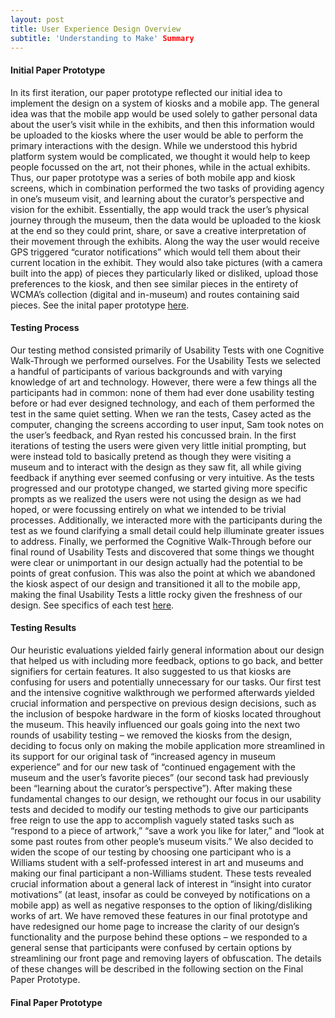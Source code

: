 ```yaml
---
layout: post
title: User Experience Design Overview
subtitle: 'Understanding to Make' Summary
---
```


#### Initial Paper Prototype
In its first iteration, our paper prototype reflected our initial idea to implement the design on a system of kiosks and a mobile app. The general idea was that the mobile app would be used solely to gather personal data about the user’s visit while in the exhibits, and then this information would be uploaded to the kiosks where the user would be able to perform the primary interactions with the design. While we understood this hybrid platform system would be complicated, we thought it would help to keep people focussed on the art, not their phones, while in the actual exhibits. Thus, our paper prototype was a series of both mobile app and kiosk screens, which in combination performed the two tasks of providing agency in one’s museum visit, and learning about the curator’s perspective and vision for the exhibit. Essentially, the app would track the user’s physical journey through the museum, then the data would be uploaded to the kiosk at the end so they could print, share, or save a creative interpretation of their movement through the exhibits. Along the way the user would receive GPS triggered “curator notifications” which would tell them about their current location in the exhibit. They would also take pictures (with a camera built into the app) of pieces they particularly liked or disliked, upload those preferences to the kiosk, and then see similar pieces in the entirety of WCMA’s collection (digital and in-museum) and routes containing said pieces. See the inital paper prototype [here](https://cmpelz.github.io/2018-10-29-paper_prototype/).

#### Testing Process
Our testing method consisted primarily of Usability Tests with one Cognitive Walk-Through we performed ourselves. For the Usability Tests we selected a handful of participants of various backgrounds and with varying knowledge of art and technology. However, there were a few things all the participants had in common: none of them had ever done usability testing before or had ever designed technology, and each of them performed the test in the same quiet setting. When we ran the tests, Casey acted as the computer, changing the screens according to user input, Sam took notes on the user’s feedback, and Ryan rested his concussed brain. In the first iterations of testing the users were given very little initial prompting, but were instead told to basically pretend as though they were visiting a museum and to interact with the design as they saw fit, all while giving feedback if anything ever seemed confusing or very intuitive. As the tests progressed and our prototype changed, we started giving more specific prompts as we realized the users were not using the design as we had hoped, or were focussing entirely on what we intended to be trivial processes. Additionally, we interacted more with the participants during the test as we found clarifying a small detail could help illuminate greater issues to address. Finally, we performed the Cognitive Walk-Through before our final round of Usability Tests and discovered that some things we thought were clear or unimportant in our design actually had the potential to be points of great confusion. This was also the point at which we abandoned the kiosk aspect of our design and transitioned it all to the mobile app, making the final Usability Tests a little rocky given the freshness of our design. See specifics of each test [here](https://cmpelz.github.io/2018-11-08-usability_review/).

#### Testing Results

Our heuristic evaluations yielded fairly general information about our design that helped us with including more feedback, options to go back, and better signifiers for certain features. It also suggested to us that kiosks are confusing for users and potentially unnecessary for our tasks. Our first test and the intensive cognitive walkthrough we performed afterwards yielded crucial information and perspective on previous design decisions, such as the inclusion of bespoke hardware in the form of kiosks located throughout the museum. This heavily influenced our goals going into the next two rounds of usability testing – we removed the kiosks from the design, deciding to focus only on making the mobile application more streamlined in its support for our original task of “increased agency in museum experience” and for our new task of “continued engagement with the museum and the user’s favorite pieces” (our second task had previously been “learning about the curator’s perspective”). After making these fundamental changes to our design, we rethought our focus in our usability tests and decided to modify our testing methods to give our participants free reign to use the app to accomplish vaguely stated tasks such as “respond to a piece of artwork,” “save a work you like for later,” and “look at some past routes from other people’s museum visits.” We also decided to widen the scope of our testing by choosing one participant who is a Williams student with a self-professed interest in art and museums and making our final participant a non-Williams student. These tests revealed crucial information about a general lack of interest in “insight into curator motivations” (at least, insofar as could be conveyed by notifications on a mobile app) as well as negative responses to the option of liking/disliking works of art. We have removed these features in our final prototype and have redesigned our home page to increase the clarity of our design’s functionality and the purpose behind these options – we responded to a general sense that participants were confused by certain options by streamlining our front page and removing layers of obfuscation. The details of these changes will be described in the following section on the Final Paper Prototype. 

#### Final Paper Prototype
